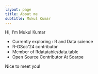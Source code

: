 ```yaml
---
layout: page
title: About me
subtitle: Mukul Kumar
---
```


Hi, I'm Mukul Kumar

- Currently exploring : R and Data science
- R-GSoc'24 contributor
- Member of Rdatatable/data.table
- Open Source Contributor At Scarpe

Nice to meet you!
